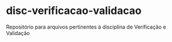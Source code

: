 # disc-verificacao-validacao
Repositório para arquivos pertinentes à disciplina de Verificação e Validação
